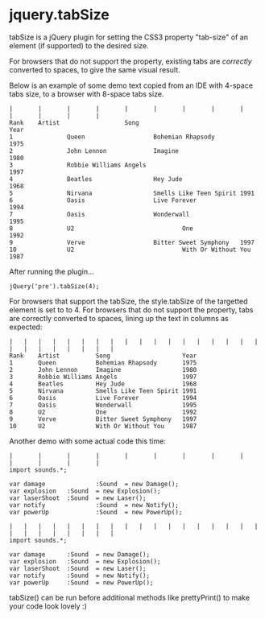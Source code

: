 jquery.tabSize
==============

tabSize is a jQuery plugin for setting the CSS3 property "tab-size" of an element (if supported) to the desired size.

For browsers that do not support the property, existing tabs are *correctly* converted to spaces, to give the same visual result.

Below is an example of some demo text copied from an IDE with 4-space tabs size, to a browser with 8-space tabs size.

    |       |       |       |       |       |       |       |       |       |       |       |       |       
    Rank    Artist                  Song                                    Year
    1               Queen                   Bohemian Rhapsody               1975
    2               John Lennon             Imagine                                 1980
    3               Robbie Williams Angels                                  1997
    4               Beatles                 Hey Jude                                1968
    5               Nirvana                 Smells Like Teen Spirit 1991
    6               Oasis                   Live Forever                    1994
    7               Oasis                   Wonderwall                              1995
    8               U2                              One                                             1992
    9               Verve                   Bitter Sweet Symphony   1997
    10              U2                              With Or Without You             1987
    
After running the plugin...

    jQuery('pre').tabSize(4);


For browsers that support the tabSize, the style.tabSize of the targetted element is set to to 4.
For browsers that do not support the property, tabs are correctly converted to spaces, lining up the text in columns as expected:

    |   |   |   |   |   |   |   |   |   |   |   |   |   |   |   |   |   |   |   |   |   |   |   |   |   |
    Rank    Artist          Song                    Year
    1       Queen           Bohemian Rhapsody       1975
    2       John Lennon     Imagine                 1980
    3       Robbie Williams Angels                  1997
    4       Beatles         Hey Jude                1968
    5       Nirvana         Smells Like Teen Spirit 1991
    6       Oasis           Live Forever            1994
    7       Oasis           Wonderwall              1995
    8       U2              One                     1992
    9       Verve           Bitter Sweet Symphony   1997
    10      U2              With Or Without You     1987


Another demo with some actual code this time:

    |       |       |       |       |       |       |       |       |       |       |       |       |
	import sounds.*;
	
	var damage              :Sound  = new Damage();
	var explosion   :Sound  = new Explosion();
	var laserShoot  :Sound  = new Laser();
	var notify              :Sound  = new Notify();
	var powerUp             :Sound  = new PowerUp();

    |   |   |   |   |   |   |   |   |   |   |   |   |   |   |   |   |   |   |   |   |   |   |   |   |   |
	import sounds.*;
	
	var damage      :Sound  = new Damage();
	var explosion   :Sound  = new Explosion();
	var laserShoot  :Sound  = new Laser();
	var notify      :Sound  = new Notify();
	var powerUp     :Sound  = new PowerUp();

tabSize() can be run before additional methods like prettyPrint() to make your code look lovely :)